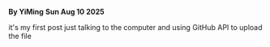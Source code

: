 **By YiMing**
**Sun Aug 10 2025**

it's my first post  just talking to the computer and using GitHub API to  upload the file